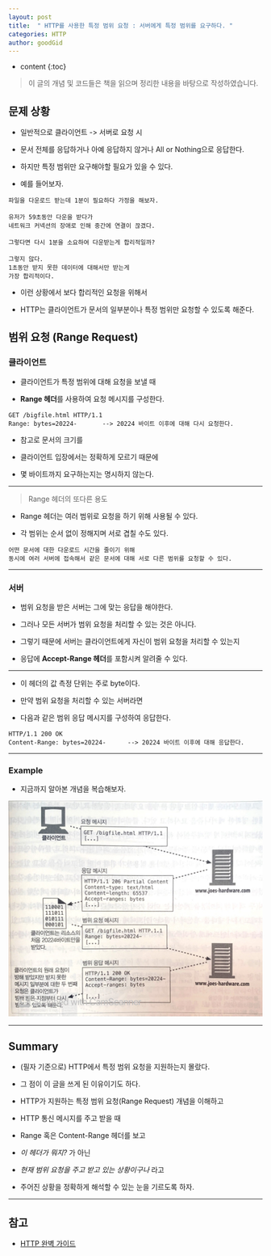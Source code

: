 ```yaml
---
layout: post
title:  " HTTP를 사용한 특정 범위 요청 : 서버에게 특정 범위를 요구하다. "
categories: HTTP
author: goodGid
---
```

* content
{:toc}

> 이 글의 개념 및 코드들은 책을 읽으며 정리한 내용을 바탕으로 작성하였습니다.

## 문제 상황

* 일반적으로 클라이언트 -> 서버로 요청 시 

* 문서 전체를 응답하거나 아예 응답하지 않거나 All or Nothing으로 응답한다.

* 하지만 특정 범위만 요구해야할 필요가 있을 수 있다.

* 예를 들어보자.

```
파일을 다운로드 받는데 1분이 필요하다 가정을 해보자.

유저가 59초동안 다운을 받다가
네트워크 커넥션의 장애로 인해 중간에 연결이 끊겼다.

그렇다면 다시 1분을 소요하여 다운받는게 합리적일까?

그렇지 않다.
1초동안 받지 못한 데이터에 대해서만 받는게
가장 합리적이다.
```

* 이런 상황에서 보다 합리적인 요청을 위해서

* HTTP는 클라이언트가 문서의 일부분이나 특정 범위만 요청할 수 있도록 해준다.





## 범위 요청 (Range Request)

### 클라이언트

* 클라이언트가 특정 범위에 대해 요청을 보낼 때 

* **Range 헤더**를 사용하여 요청 메시지를 구성한다.

```
GET /bigfile.html HTTP/1.1
Range: bytes=20224-       --> 20224 바이트 이후에 대해 다시 요청한다.
```

* 참고로 문서의 크기를 

* 클라이언트 입장에서는 정확하게 모르기 때문에 

* 몇 바이트까지 요구하는지는 명시하지 않는다.

---

> Range 헤더의 또다른 용도

* Range 헤더는 여러 범위로 요청을 하기 위해 사용될 수 있다.

* 각 범위는 순서 없이 정해지며 서로 겹칠 수도 있다.

```
어떤 문서에 대한 다운로드 시간을 줄이기 위해
동시에 여러 서버에 접속해서 같은 문서에 대해 서로 다른 범위를 요청할 수 있다.
```

---

### 서버

* 범위 요청을 받은 서버는 그에 맞는 응답을 해야한다.

* 그러나 모든 서버가 범위 요청을 처리할 수 있는 것은 아니다.

* 그렇기 때문에 서버는 클라이언트에게 자신이 범위 요청을 처리할 수 있는지

* 응답에 **Accept-Range 헤더**를 포함시켜 알려줄 수 있다.

---

* 이 헤더의 값 측정 단위는 주로 byte이다.

* 만약 범위 요청을 처리할 수 있는 서버라면

* 다음과 같은 범위 응답 메시지를 구성하여 응답한다.

```
HTTP/1.1 200 OK
Content-Range: bytes=20224-      --> 20224 바이트 이후에 대해 응답한다.
```

---

### Example

* 지금까지 알아본 개념을 복습해보자.

![](/assets/img/http/HTTP-Range-Request_1.png)


---

## Summary

* (필자 기준으로) HTTP에서 특정 범위 요청을 지원하는지 몰랐다.

* 그 점이 이 글을 쓰게 된 이유이기도 하다.

* HTTP가 지원하는 특정 범위 요청(Range Request) 개념을 이해하고

* HTTP 통신 메시지를 주고 받을 때 

* Range 혹은 Content-Range 헤더를 보고

* *이 헤더가 뭐지?* 가 아닌

* *현재 범위 요청을 주고 받고 있는 상황이구나* 라고 

* 주어진 상황을 정확하게 해석할 수 있는 눈을 기르도록 하자.






---

## 참고

* [HTTP 완벽 가이드](https://book.naver.com/bookdb/book_detail.nhn?bid=8509980)
